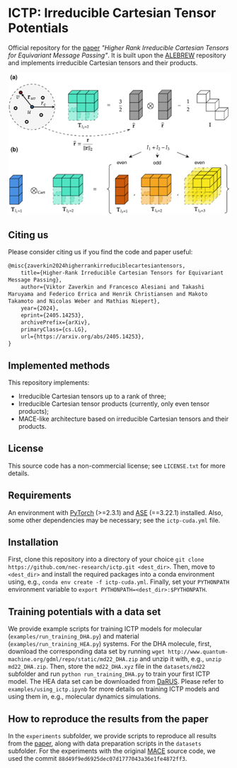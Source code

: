 # ICTP: Irreducible Cartesian Tensor Potentials

Official repository for the [paper](https://arxiv.org/abs/2405.14253) _"Higher Rank Irreducible Cartesian Tensors for Equivariant Message Passing"_. It is built upon the [ALEBREW](https://github.com/nec-research/alebrew) repository and implements irreducible Cartesian tensors and their products.

<img src="tensor_and_tensor_product.png" alt="ICTP" width="600"/>

## Citing us

Please consider citing us if you find the code and paper useful:

    @misc{zaverkin2024higherrankirreduciblecartesiantensors,
        title={Higher-Rank Irreducible Cartesian Tensors for Equivariant Message Passing}, 
        author={Viktor Zaverkin and Francesco Alesiani and Takashi Maruyama and Federico Errica and Henrik Christiansen and Makoto Takamoto and Nicolas Weber and Mathias Niepert},
        year={2024},
        eprint={2405.14253},
        archivePrefix={arXiv},
        primaryClass={cs.LG},
        url={https://arxiv.org/abs/2405.14253}, 
    }

## Implemented methods

This repository implements:

- Irreducible Cartesian tensors up to a rank of three;
- Irreducible Cartesian tensor products (currently, only even tensor products);
- MACE-like architecture based on irreducible Cartesian tensors and their products.

## License

This source code has a non-commercial license; see `LICENSE.txt` for more details.

## Requirements

An environment with [PyTorch](https://pytorch.org/get-started/locally/) (>=2.3.1) and [ASE](https://wiki.fysik.dtu.dk/ase/) (==3.22.1) installed.  Also, some other dependencies may be necessary; see the `ictp-cuda.yml` file.

## Installation

First, clone this repository into a directory of your choice `git clone https://github.com/nec-research/ictp.git <dest_dir>`. Then, move to `<dest_dir>` and install the required packages into a conda environment using, e.g., `conda env create -f ictp-cuda.yml`. Finally, set your `PYTHONPATH` environment variable to `export PYTHONPATH=<dest_dir>:$PYTHONPATH`.

## Training potentials with a data set

We provide example scripts for training ICTP models for molecular (`examples/run_training_DHA.py`) and material (`examples/run_training_HEA.py`) systems. For the DHA molecule, first, download the corresponding data set by running `wget http://www.quantum-machine.org/gdml/repo/static/md22_DHA.zip` and unzip it with, e.g., `unzip md22_DHA.zip`. Then, store the `md22_DHA.xyz` file in the `datasets/md22` subfolder and run `python run_training_DHA.py` to train your first ICTP model. The HEA data set can be downloaded from [DaRUS](https://doi.org/10.18419/darus-3516). Please refer to `examples/using_ictp.ipynb` for more details on training ICTP models and using them in, e.g., molecular dynamics simulations.

## How to reproduce the results from the paper

In the `experiments` subfolder, we provide scripts to reproduce all results from the [paper](https://arxiv.org/abs/2405.14253), along with data preparation scripts in the `datasets` subfolder. For the experiments with the original [MACE](https://github.com/ACEsuit/mace) source code, we used the commit `88d49f9ed6925dec07d1777043a36e1fe4872ff3`.